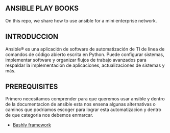ANSIBLE PLAY BOOKS
------------------------------------------------

On this repo, we share how to use ansible for a mini enterprise network.

## INTRODUCCION
Ansible® es una aplicación de software de automatización de TI de línea de comandos de código abierto escrita en Python. Puede configurar sistemas, implementar software y organizar flujos de trabajo avanzados para respaldar la implementación de aplicaciones, actualizaciones de sistemas y más.

## PREREQUISITES
Primero necesitamos comprender para que queremos usar ansible y dentro de la documentacion de ansible esta nos ensena algunas alternativas o caminos que podriamos escoger para lograr esta automatizacion y dentro de que categoria nos debemos enmarcar.

- [Bashly framework](https://bashly.dannyb.co/)


